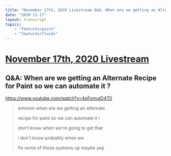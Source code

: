 ```yaml
---
title: "November 17th, 2020 Livestream Q&A: When are we getting an Alternate Recipe for Paint so we can automate it ?"
date: "2020-11-17"
layout: transcript
topics:
    - "features/paint"
    - "features/fluids"
---
```

# [November 17th, 2020 Livestream](../2020-11-17.md)
## Q&A: When are we getting an Alternate Recipe for Paint so we can automate it ?
https://www.youtube.com/watch?v=4pFomutD4T0
> eminem when are we getting an alternate
> 
> recipe for paint so we can automate it i
> 
> don't know when we're going to get that
> 
> i don't know probably when we
> 
> fix some of those systems up maybe yep
> 
